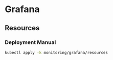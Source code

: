 # Grafana

## Resources

### Deployment Manual

```bash
kubectl apply -k monitoring/grafana/resources
```
